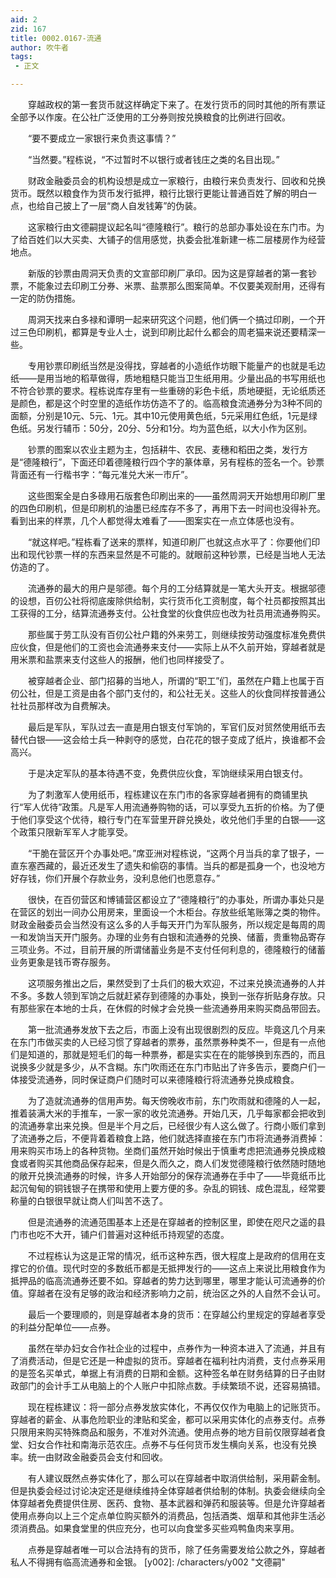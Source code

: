 ```yaml
---
aid: 2
zid: 167
title: 0002.0167-流通
author: 吹牛者
tags: 
 - 正文

---
```




　　穿越政权的第一套货币就这样确定下来了。在发行货币的同时其他的所有票证全部予以作废。在公社广泛使用的工分券则按兑换粮食的比例进行回收。

　　“要不要成立一家银行来负责这事情？”

　　“当然要。”程栋说，“不过暂时不以银行或者钱庄之类的名目出现。”

　　财政金融委员会的机构设想是成立一家粮行，由粮行来负责发行、回收和兑换货币。既然以粮食作为货币发行抵押，粮行比银行更能让普通百姓了解的明白一点，也给自己披上了一层“商人自发钱筹”的伪装。

　　这家粮行由文德嗣提议起名叫“德隆粮行”。粮行的总部办事处设在东门市。为了给百姓们以大买卖、大铺子的信用感觉，执委会批准新建一栋二层楼房作为经营地点。

　　新版的钞票由周洞天负责的文宣部印刷厂承印。因为这是穿越者的第一套钞票，不能象过去印刷工分券、米票、盐票那么图案简单。不仅要美观耐用，还得有一定的防伪措施。

　　周洞天找来白多禄和谭明一起来研究这个问题，他们俩一个搞过印刷，一个开过三色印刷机，都算是专业人士，说到印刷比起什么都会的周老猫来说还要精深一些。

　　专用钞票印刷纸当然是没得找，穿越者的小造纸作坊眼下能量产的也就是毛边纸——是用当地的稻草做得，质地粗糙只能当卫生纸用用。少量出品的书写用纸也不符合钞票的要求。程栋说库存里有一些重磅的彩色卡纸，质地硬挺，无论纸质还是颜色，都是这个时空里的造纸作坊仿造不了的。临高粮食流通券分为3种不同的面额，分别是10元、5元、1元。其中10元使用黄色纸，5元采用红色纸，1元是绿色纸。另发行辅币：50分，20分、5分和1分。均为蓝色纸，以大小作为区别。

　　钞票的图案以农业主题为主，包括耕牛、农民、麦穗和稻田之类，发行方是“德隆粮行”，下面还印着德隆粮行四个字的篆体章，另有程栋的签名一个。钞票背面还有一行楷书字：“每元准兑大米一市斤”。

　　这些图案全是白多碌用石版套色印刷出来的——虽然周洞天开始想用印刷厂里的四色印刷机，但是印刷机的油墨已经库存不多了，再用下去一时间也没得补充。看到出来的样票，几个人都觉得太难看了——图案实在一点立体感也没有。

　　“就这样吧。”程栋看了送来的票样，知道印刷厂也就这点水平了：你要他们印出和现代钞票一样的东西来显然是不可能的。就眼前这种钞票，已经是当地人无法仿造的了。

　　流通券的最大的用户是邬德。每个月的工分结算就是一笔大头开支。根据邬德的设想，百仞公社将彻底废除供给制，实行货币化工资制度，每个社员都按照其出工获得的工分，结算流通券支付。公社食堂的伙食供应也改为社员用流通券购买。

　　那些属于劳工队没有百仞公社户籍的外来劳工，则继续按劳动强度标准免费供应伙食，但是他们的工资也会流通券来支付——实际上从不久前开始，穿越者就是用米票和盐票来支付这些人的报酬，他们也同样接受了。

　　被穿越者企业、部门招募的当地人，所谓的“职工”们，虽然在户籍上也属于百仞公社，但是工资是由各个部门支付的，和公社无关。这些人的伙食同样按普通公社社员那样改为自费解决。

　　最后是军队，军队过去一直是用白银支付军饷的，军官们反对贸然使用纸币去替代白银——这会给士兵一种剥夺的感觉，白花花的银子变成了纸片，换谁都不会高兴。

　　于是决定军队的基本待遇不变，免费供应伙食，军饷继续采用白银支付。

　　为了刺激军人使用纸币，程栋建议在东门市的各家穿越者拥有的商铺里执行“军人优待”政策。凡是军人用流通券购物的话，可以享受九五折的价格。为了便于他们享受这个优待，粮行专门在军营里开辟兑换处，收兑他们手里的白银——这个政策只限新军军人才能享受。

　　“干脆在营区开个办事处吧。”席亚洲对程栋说，“这两个月当兵的拿了银子，一直东塞西藏的，最近还发生了遗失和偷窃的事情。当兵的都是孤身一个，也没地方好存钱，你们开展个存款业务，没利息他们也愿意存。”

　　很快，在百仞营区和博铺营区都设立了“德隆粮行”的办事处，所谓办事处只是在营区的划出一间办公用房来，里面设一个木柜台。存放些纸笔账簿之类的物件。财政金融委员会当然没有这么多的人手每天开门为军队服务，所以规定是每周的周一和发饷当天开门服务。办理的业务有白银和流通券的兑换、储蓄，贵重物品寄存三项业务。不过，目前开展的所谓储蓄业务是不支付任何利息的，德隆粮行的储蓄业务更象是钱币寄存服务。

　　这项服务推出之后，果然受到了士兵们的极大欢迎，不过来兑换流通券的人并不多。多数人领到军饷之后就赶紧存到德隆的办事处，换到一张存折贴身存放。只有那些家在本地的士兵，在休假的时候才会兑换一些流通券用来购买商品带回去。

　　第一批流通券发放下去之后，市面上没有出现很剧烈的反应。毕竟这几个月来在东门市做买卖的人已经习惯了穿越者的票券，虽然票券种类不一，但是有一点他们是知道的，那就是短毛们的每一种票券，都是实实在在的能够换到东西的，而且说换多少就是多少，从不含糊。东门吹雨还在东门市贴出了许多告示，要商户们一体接受流通券，同时保证商户们随时可以来德隆粮行将流通券兑换成粮食。

　　为了造就流通券的信用声势。每天傍晚收市前，东门吹雨就和德隆的人一起，推着装满大米的手推车，一家一家的收兑流通券。开始几天，几乎每家都会把收到的流通券拿出来兑换。但是半个月之后，已经很少有人这么做了。行商小贩们拿到了流通券之后，不便背着着粮食上路，他们就选择直接在东门市将流通券消费掉：用来购买市场上的各种货物。坐商们虽然开始时候出于慎重考虑把流通券兑换成粮食或者购买其他商品保存起来，但是久而久之，商人们发觉德隆粮行依然随时随地的敞开兑换流通券的时候，许多人开始部分的保存流通券在手中了——毕竟纸币比起沉甸甸的铜钱银子在携带和使用上要方便的多。杂乱的铜钱、成色混乱，经常要称量的白银很早就让商人们叫苦不迭了。

　　但是流通券的流通范围基本上还是在穿越者的控制区里，即使在咫尺之遥的县门市也吃不大开，铺户们普遍对这种纸币持观望的态度。

　　不过程栋认为这是正常的情况，纸币这种东西，很大程度上是政府的信用在支撑它的价值。现代时空的多数纸币都是无抵押发行的——这点上来说比用粮食作为抵押品的临高流通券还要不如。穿越者的势力达到哪里，哪里才能认可流通券的价值。穿越者在没有足够的政治和经济影响力之前，统治区之外的人自然不会认可。

　　最后一个要理顺的，则是穿越者本身的货币：在穿越公约里规定的穿越者享受的利益分配单位——点券。

　　虽然在举办妇女合作社企业的过程中，点券作为一种资本进入了流通，并且有了消费活动，但是它还是一种虚拟的货币。穿越者在福利社内消费，支付点券采用的是签名买单式，单据上有消费的日期和金额。这种签名单在财务结算的日子由财政部门的会计手工从电脑上的个人账户中扣除点数。手续繁琐不说，还容易搞错。

　　现在程栋建议：将一部分点券发放实体化，不再仅仅作为电脑上的记账货币。穿越者的薪金、从事危险职业的津贴和奖金，都可以采用实体化的点券支付。点券只限用来购买特殊商品和服务，不准对外流通。使用点券的地方目前仅限穿越者食堂、妇女合作社和南海示范农庄。点券不与任何货币发生横向关系，也没有兑换率。统一由财政金融委员会支付和回收。

　　有人建议既然点券实体化了，那么可以在穿越者中取消供给制，采用薪金制。但是执委会经过讨论决定还是继续维持全体穿越者供给制的体制。执委会继续向全体穿越者免费提供住房、医药、食物、基本武器和弹药和服装等。但是允许穿越者使用点券向以上三个定点单位购买额外的消费品，包括酒类、烟草和其他非生活必须消费品。如果食堂里的供应充分，也可以向食堂多买些鸡鸭鱼肉来享用。

　　点券是穿越者唯一可以合法持有的货币，除了任务需要发给公款之外，穿越者私人不得拥有临高流通券和金银。
[y002]: /characters/y002 "文德嗣"


